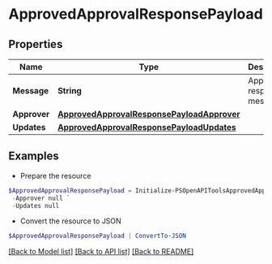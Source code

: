 # ApprovedApprovalResponsePayload
## Properties

Name | Type | Description | Notes
------------ | ------------- | ------------- | -------------
**Message** | **String** | Approval response message | [optional] 
**Approver** | [**ApprovedApprovalResponsePayloadApprover**](ApprovedApprovalResponsePayloadApprover.md) |  | [optional] 
**Updates** | [**ApprovedApprovalResponsePayloadUpdates**](ApprovedApprovalResponsePayloadUpdates.md) |  | [optional] 

## Examples

- Prepare the resource
```powershell
$ApprovedApprovalResponsePayload = Initialize-PSOpenAPIToolsApprovedApprovalResponsePayload  -Message null `
 -Approver null `
 -Updates null
```

- Convert the resource to JSON
```powershell
$ApprovedApprovalResponsePayload | ConvertTo-JSON
```

[[Back to Model list]](../README.md#documentation-for-models) [[Back to API list]](../README.md#documentation-for-api-endpoints) [[Back to README]](../README.md)

